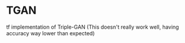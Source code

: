 # TGAN
tf implementation of Triple-GAN
(This doesn't really work well, having accuracy way lower than expected)

